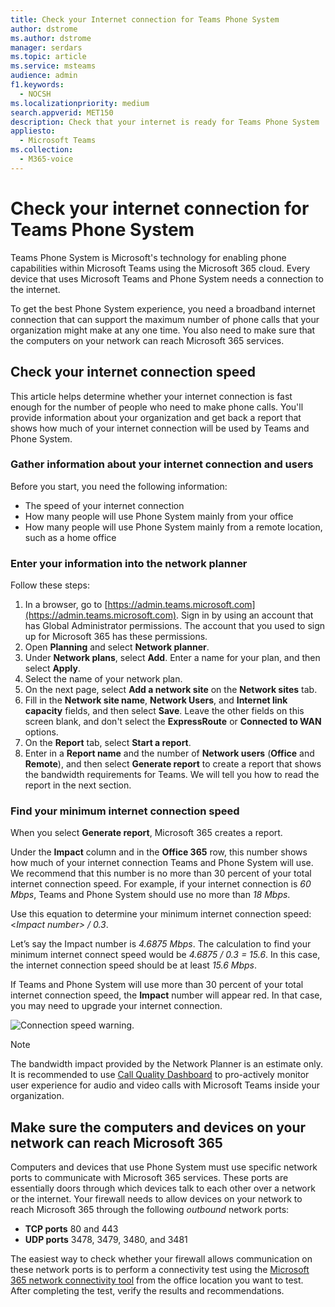 ```yaml
---
title: Check your Internet connection for Teams Phone System
author: dstrome
ms.author: dstrome
manager: serdars
ms.topic: article
ms.service: msteams
audience: admin
f1.keywords: 
  - NOCSH
ms.localizationpriority: medium
search.appverid: MET150
description: Check that your internet is ready for Teams Phone System
appliesto: 
  - Microsoft Teams
ms.collection: 
  - M365-voice
---
```


# Check your internet connection for Teams Phone System

Teams Phone System is Microsoft's technology for enabling phone capabilities within Microsoft Teams using the Microsoft 365 cloud. Every device that uses Microsoft Teams and Phone System needs a connection to the internet.

To get the best Phone System experience, you need a broadband internet connection that can support the maximum number of phone calls that your organization might make at any one time. You also need to make sure that the computers on your network can reach Microsoft 365 services.

## Check your internet connection speed

This article helps determine whether your internet connection is fast enough for the number of people who need to make phone calls. You'll provide information about your organization and get back a report that shows how much of your internet connection will be used by Teams and Phone System.

### Gather information about your internet connection and users

Before you start, you need the following information:

* The speed of your internet connection
* How many people will use Phone System mainly from your office
* How many people will use Phone System mainly from a remote location, such as a home office

### Enter your information into the network planner

Follow these steps:

1. In a browser, go to [https://admin.teams.microsoft.com](https://admin.teams.microsoft.com). Sign in by using an account that has Global Administrator permissions. The account that you used to sign up for Microsoft 365 has these permissions.
2. Open **Planning** and select **Network planner**.
3. Under **Network plans**, select **Add**. Enter a name for your plan, and then select **Apply**.
4. Select the name of your network plan.
5. On the next page, select **Add a network site** on the **Network sites** tab.
6. Fill in the **Network site name**, **Network Users**, and **Internet link capacity** fields, and then select **Save**. Leave the other fields on this screen blank, and don't select the **ExpressRoute** or **Connected to WAN** options.
7. On the **Report** tab, select **Start a report**.
8. Enter in a **Report name** and the number of **Network users** (**Office** and **Remote**), and then select **Generate report** to create a report that shows the bandwidth requirements for Teams. We will tell you how to read the report in the next section.

### Find your minimum internet connection speed

When you select **Generate report**, Microsoft 365 creates a report.

Under the **Impact** column and in the **Office 365** row, this number shows how much of your internet connection Teams and Phone System will use. We recommend that this number is no more than 30 percent of your total internet connection speed. For example, if your internet connection is *60 Mbps*, Teams and Phone System should use no more than *18 Mbps*.

Use this equation to determine your minimum internet connection speed: <*Impact number> / 0.3*.  

Let’s say the Impact number is *4.6875 Mbps*. The calculation to find your minimum internet connect speed would be *4.6875 / 0.3 = 15.6*. In this case, the internet connection speed should be at least *15.6 Mbps*.

If Teams and Phone System will use more than 30 percent of your total internet connection speed, the **Impact** number will appear red. In that case, you may need to upgrade your internet connection.

![Connection speed warning.](../media/network-planner-report-speed-warning.png)

>[!NOTE]
> The bandwidth impact provided by the Network Planner is an estimate only. It is recommended to use [Call Quality Dashboard](../cqd-what-is-call-quality-dashboard.md) to pro-actively monitor user experience for audio and video calls with Microsoft Teams inside your organization.

## Make sure the computers and devices on your network can reach Microsoft 365

Computers and devices that use Phone System must use specific network ports to communicate with Microsoft 365 services. These ports are essentially doors through which devices talk to each other over a network or the internet. Your firewall needs to allow devices on your network to reach Microsoft 365 through the following *outbound* network ports:

* **TCP ports** 80 and 443
* **UDP ports** 3478, 3479, 3480, and 3481

The easiest way to check whether your firewall allows communication on these network ports is to perform a connectivity test using the [Microsoft 365 network connectivity tool](/microsoft-365/enterprise/office-365-network-mac-perf-onboarding-tool) from the office location you want to test. After completing the test, verify the results and recommendations.
